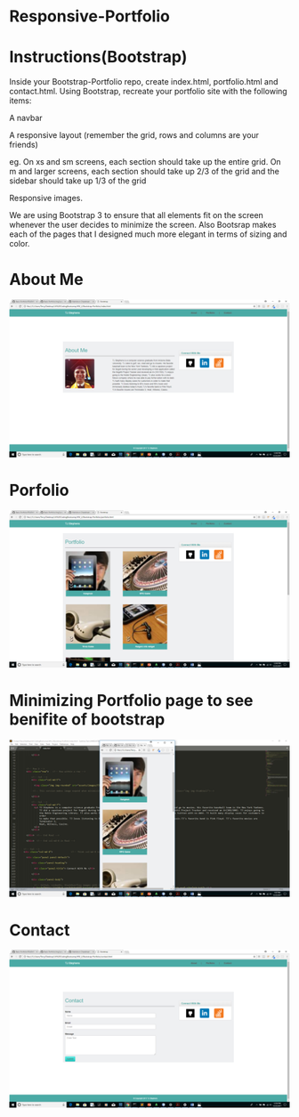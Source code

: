 # Responsive-Portfolio

# Instructions(Bootstrap)
Inside your Bootstrap-Portfolio repo, create index.html, portfolio.html and contact.html.
Using Bootstrap, recreate your portfolio site with the following items:



A navbar

A responsive layout (remember the grid, rows and columns are your friends)


eg. On xs and sm screens, each section should take up the entire grid. On m and larger screens, each section should take up 2/3 of the grid and the sidebar should take up 1/3 of the grid


Responsive images.

We are using Bootstrap 3 to ensure that all elements fit on the screen whenever the user decides to minimize the screen. Also Bootsrap makes each of the pages that I designed much more elegant in terms of sizing and color.

# About Me
![About Me](https://github.com/tdsteph1/Responsive-Portfolio/blob/master/assets/images/img1.png)

# Porfolio
![portfolio](https://github.com/tdsteph1/Responsive-Portfolio/blob/master/assets/images/img2.png)

# Minimizing Portfolio page to see benifite of bootstrap
![portfolio](https://github.com/tdsteph1/Responsive-Portfolio/blob/master/assets/images/img3.png)

# Contact
![portfolio](https://github.com/tdsteph1/Responsive-Portfolio/blob/master/assets/images/img4.png)

